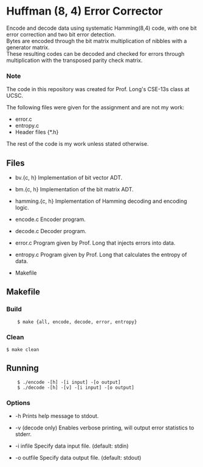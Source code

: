 # Huffman (8, 4) Error Corrector

Encode and decode data using systematic Hamming(8,4) code, with one bit error correction and two bit error detection.  
Bytes are encoded through the bit matrix multiplication of nibbles with a generator matrix.  
These resulting codes can be decoded and checked for errors through multiplication with the transposed parity check matrix.

### Note
The code in this repository was created for Prof. Long's CSE-13s class at UCSC.

The following files were given for the assignment and are not my work:
- error.c
- entropy.c
- Header files {\*.h}

The rest of the code is my work unless stated otherwise.


## Files

* bv.{c, h} Implementation of bit vector ADT.

* bm.{c, h} Implementation of the bit matrix ADT.

* hamming.{c, h} Implementation of Hamming decoding and encoding logic.

* encode.c Encoder program.

* decode.c Decoder program.

* error.c Program given by Prof. Long that injects errors into data.

* entropy.c Program given by Prof. Long that calculates the entropy of data.

* Makefile

## Makefile

### Build
        $ make {all, encode, decode, error, entropy}
### Clean
	$ make clean

## Running

        $ ./encode -[h] -[i input] -[o output]
        $ ./decode -[h] -[v] -[i input] -[o output]

### Options

* -h           Prints help message to stdout.

* -v           (decode only) Enables verbose printing, will output error statistics to stderr.

* -i infile    Specify data input file. (default: stdin)

* -o outfile   Specify data output file. (default: stdout)
